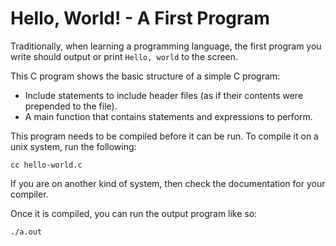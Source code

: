 # Hello, World! - A First Program

Traditionally, when learning a programming language, the first program you write should output or print `Hello, world` to the screen.

This C program shows the basic structure of a simple C program:
- Include statements to include header files (as if their contents were prepended to the file).
- A main function that contains statements and expressions to perform.

This program needs to be compiled before it can be run. To compile it on a unix system, run the following:

```SHELL
cc hello-world.c
```

If you are on another kind of system, then check the documentation for your compiler.

Once it is compiled, you can run the output program like so:

```SHELL
./a.out
```
